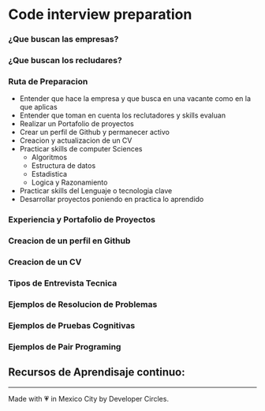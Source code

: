 # Code interview preparation

### ¿Que buscan las empresas?

### ¿Que buscan los recludares?

### Ruta de Preparacion

* Entender que hace la empresa y que busca en una vacante como en la que aplicas
* Entender que toman en cuenta los reclutadores y skills evaluan
* Realizar un Portafolio de proyectos
* Crear un perfil de Github y permanecer activo
* Creacion y actualizacion de un CV
* Practicar skills de computer Sciences
  * Algoritmos
  * Estructura de datos
  * Estadistica
  * Logica y Razonamiento
* Practicar skills del Lenguaje o tecnologia clave
* Desarrollar proyectos poniendo en practica lo aprendido

### Experiencia y Portafolio de Proyectos

### Creacion de un perfil en Github

### Creacion de un CV

### Tipos de Entrevista Tecnica

### Ejemplos de Resolucion de Problemas

### Ejemplos de Pruebas Cognitivas

### Ejemplos de Pair Programing



## Recursos de Aprendisaje continuo: 

-------------------
 Made with 💗 in Mexico City by Developer Circles. 
